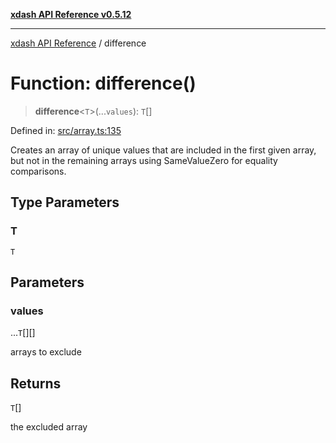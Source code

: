 [**xdash API Reference v0.5.12**](index.md)

***

[xdash API Reference](/xdash/api/index.md) / difference

# Function: difference()

> **difference**\<`T`\>(...`values`): `T`[]

Defined in: [src/array.ts:135](https://github.com/shtse8/xdash/blob/ed88c6e7ad3be9e5e1e06776f9ca07ed27d97c13/src/array.ts#L135)

Creates an array of unique values that are included in the first given array, but not in the remaining arrays using SameValueZero for equality comparisons.

## Type Parameters

### T

`T`

## Parameters

### values

...`T`[][]

arrays to exclude

## Returns

`T`[]

the excluded array
